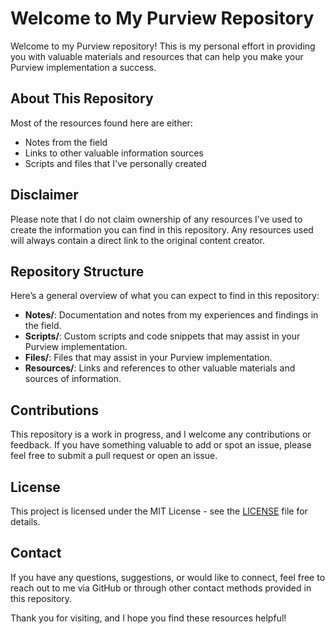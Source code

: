 # Welcome to My Purview Repository

Welcome to my Purview repository! This is my personal effort in providing you with valuable materials and resources that can help you make your Purview implementation a success.

## About This Repository

Most of the resources found here are either:
- Notes from the field
- Links to other valuable information sources
- Scripts and files that I've personally created

## Disclaimer

Please note that I do not claim ownership of any resources I’ve used to create the information you can find in this repository. Any resources used will always contain a direct link to the original content creator. 

## Repository Structure

Here’s a general overview of what you can expect to find in this repository:

- **Notes/**: Documentation and notes from my experiences and findings in the field.
- **Scripts/**: Custom scripts and code snippets that may assist in your Purview implementation.
- **Files/**: Files that may assist in your Purview implementation.
- **Resources/**: Links and references to other valuable materials and sources of information.

## Contributions

This repository is a work in progress, and I welcome any contributions or feedback. If you have something valuable to add or spot an issue, please feel free to submit a pull request or open an issue.

## License

This project is licensed under the MIT License - see the [LICENSE](LICENSE) file for details.

## Contact

If you have any questions, suggestions, or would like to connect, feel free to reach out to me via GitHub or through other contact methods provided in this repository.

Thank you for visiting, and I hope you find these resources helpful!
